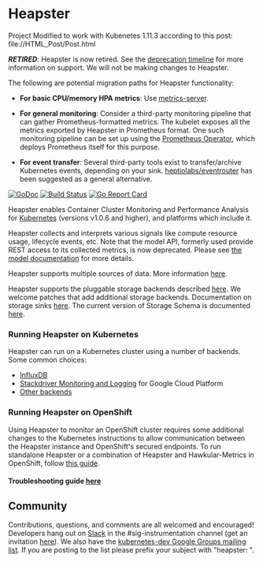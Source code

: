 # Heapster

Project Modified to work with Kubenetes 1.11.3 according to this post:
file://HTML_Post/Post.html

***RETIRED***: Heapster is now retired.  See the [deprecation timeline](docs/deprecation.md)
for more information on support. We will not be making changes to Heapster.

The following are potential migration paths for Heapster functionality:

- **For basic CPU/memory HPA metrics**: Use [metrics-server](https://github.com/kubernetes-incubator/metrics-server).

- **For general monitoring**: Consider a third-party monitoring pipeline that can gather Prometheus-formatted metrics.
  The kubelet exposes all the metrics exported by Heapster in Prometheus format.
  One such monitoring pipeline can be set up using the [Prometheus Operator](https://github.com/coreos/prometheus-operator), which
  deploys Prometheus itself for this purpose.

- **For event transfer**: Several third-party tools exist to transfer/archive Kubernetes events, depending on your sink.
  [heptiolabs/eventrouter](https://github.com/heptiolabs/eventrouter) has been suggested as a general alternative.

[![GoDoc](https://godoc.org/k8s.io/heapster?status.svg)](https://godoc.org/k8s.io/heapster) [![Build Status](https://travis-ci.org/kubernetes/heapster.svg?branch=master)](https://travis-ci.org/kubernetes/heapster)  [![Go Report Card](https://goreportcard.com/badge/github.com/kubernetes/heapster)](https://goreportcard.com/report/github.com/kubernetes/heapster)

Heapster enables Container Cluster Monitoring and Performance Analysis for [Kubernetes](https://github.com/kubernetes/kubernetes) (versions v1.0.6 and higher), and platforms which include it.

Heapster collects and interprets various signals like compute resource usage, lifecycle events, etc.
Note that the model API, formerly used provide REST access to its collected metrics, is now deprecated.
Please see [the model documentation](docs/model.md) for more details.

Heapster supports multiple sources of data.
More information [here](docs/source-configuration.md).

Heapster supports the pluggable storage backends described [here](docs/sink-owners.md).
We welcome patches that add additional storage backends.
Documentation on storage sinks [here](docs/sink-configuration.md).
The current version of Storage Schema is documented [here](docs/storage-schema.md).

### Running Heapster on Kubernetes

Heapster can run on a Kubernetes cluster using a number of backends.  Some common choices:
- [InfluxDB](docs/influxdb.md)
- [Stackdriver Monitoring and Logging](docs/google.md) for Google Cloud Platform
- [Other backends](docs/)

### Running Heapster on OpenShift

Using Heapster to monitor an OpenShift cluster requires some additional changes to the Kubernetes instructions to allow communication between the Heapster instance and OpenShift's secured endpoints. To run standalone Heapster or a combination of Heapster and Hawkular-Metrics in OpenShift, follow [this guide](https://github.com/openshift/origin-metrics).

#### Troubleshooting guide [here](docs/debugging.md)


## Community

Contributions, questions, and comments are all welcomed and encouraged! Developers hang out on [Slack](https://kubernetes.slack.com) in the #sig-instrumentation channel (get an invitation [here](http://slack.kubernetes.io/)). We also have the [kubernetes-dev Google Groups mailing list](https://groups.google.com/forum/#!forum/kubernetes-dev). If you are posting to the list please prefix your subject with "heapster: ".
